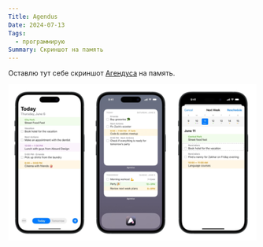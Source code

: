 ```yaml
---
Title: Agendus
Date: 2024-07-13
Tags:
  - программирую
Summary: Скриншот на память
---
```


Оставлю тут себе скриншот [Агендуса][site] на память.

![Agendus](images/agendus@2x.jpg)

[site]: https://agendus.app
